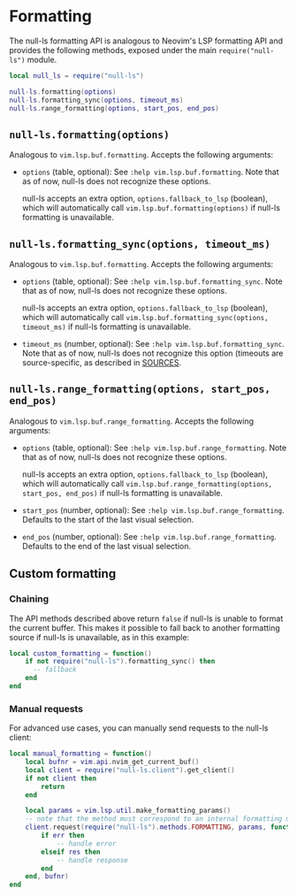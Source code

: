 # Formatting

The null-ls formatting API is analogous to Neovim's LSP formatting API and
provides the following methods, exposed under the main `require("null-ls")`
module.

```lua
local null_ls = require("null-ls")

null-ls.formatting(options)
null-ls.formatting_sync(options, timeout_ms)
null-ls.range_formatting(options, start_pos, end_pos)
```

## `null-ls.formatting(options)`

Analogous to `vim.lsp.buf.formatting`. Accepts the following arguments:

- `options` (table, optional): See `:help vim.lsp.buf.formatting`. Note that as
  of now, null-ls does not recognize these options.

  null-ls accepts an extra option, `options.fallback_to_lsp` (boolean), which will
  automatically call `vim.lsp.buf.formatting(options)` if null-ls formatting is
  unavailable.

## `null-ls.formatting_sync(options, timeout_ms)`

Analogous to `vim.lsp.buf.formatting`. Accepts the following arguments:

- `options` (table, optional): See `:help vim.lsp.buf.formatting_sync`. Note
  that as of now, null-ls does not recognize these options.

  null-ls accepts an extra option, `options.fallback_to_lsp` (boolean), which
  will automatically call `vim.lsp.buf.formatting_sync(options, timeout_ms)` if
  null-ls formatting is unavailable.

- `timeout_ms` (number, optional): See `:help vim.lsp.buf.formatting_sync`. Note
  that as of now, null-ls does not recognize this option (timeouts are
  source-specific, as described in [SOURCES](./SOURCES.md).

## `null-ls.range_formatting(options, start_pos, end_pos)`

Analogous to `vim.lsp.buf.range_formatting`. Accepts the following arguments:

- `options` (table, optional): See `:help vim.lsp.buf.range_formatting`. Note
  that as of now, null-ls does not recognize these options.

  null-ls accepts an extra option, `options.fallback_to_lsp` (boolean), which
  will automatically call `vim.lsp.buf.range_formatting(options, start_pos, end_pos)` if null-ls formatting is unavailable.

- `start_pos` (number, optional): See `:help vim.lsp.buf.range_formatting`.
  Defaults to the start of the last visual selection.
- `end_pos` (number, optional): See `:help vim.lsp.buf.range_formatting`.
  Defaults to the end of the last visual selection.

## Custom formatting

### Chaining

The API methods described above return `false` if null-ls is unable to format
the current buffer. This makes it possible to fall back to another formatting
source if null-ls is unavailable, as in this example:

```lua
local custom_formatting = function()
    if not require("null-ls").formatting_sync() then
      -- fallback
    end
end
```

### Manual requests

For advanced use cases, you can manually send requests to the null-ls client:

```lua
local manual_formatting = function()
    local bufnr = vim.api.nvim_get_current_buf()
    local client = require("null-ls.client").get_client()
    if not client then
        return
    end

    local params = vim.lsp.util.make_formatting_params()
    -- note that the method must correspond to an internal formatting method
    client.request(require("null-ls").methods.FORMATTING, params, function(err, res)
        if err then
            -- handle error
        elseif res then
            -- handle response
        end
    end, bufnr)
end
```
